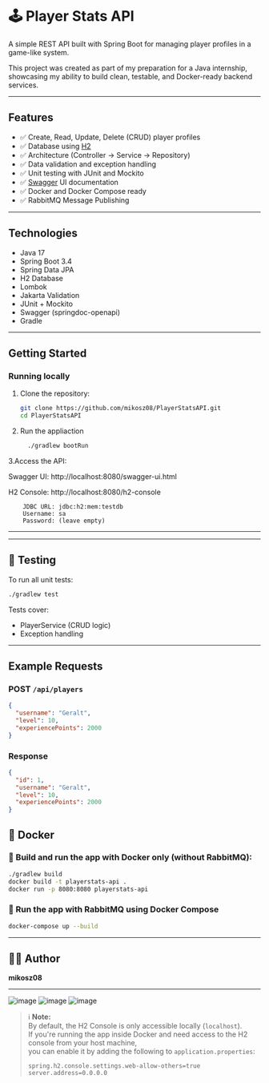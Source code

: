 # 🕹️ Player Stats API

A simple REST API built with Spring Boot for managing player profiles in a game-like system.

This project was created as part of my preparation for a Java internship, showcasing my ability to build clean, testable, and Docker-ready backend services.

---

## Features

- ✅ Create, Read, Update, Delete (CRUD) player profiles
- ✅ Database using [H2](http://localhost:8080/h2-console)
- ✅ Architecture (Controller → Service → Repository)
- ✅ Data validation and exception handling
- ✅ Unit testing with JUnit and Mockito
- ✅ [Swagger](http://localhost:8080/swagger-ui.html) UI documentation
- ✅ Docker and Docker Compose ready
- ✅ RabbitMQ Message Publishing

---

## Technologies

- Java 17
- Spring Boot 3.4
- Spring Data JPA
- H2 Database
- Lombok
- Jakarta Validation
- JUnit + Mockito
- Swagger (springdoc-openapi)
- Gradle

---

## Getting Started

### Running locally

1. Clone the repository:
   ```bash
   git clone https://github.com/mikosz08/PlayerStatsAPI.git
   cd PlayerStatsAPI
2. Run the appliaction
   ```bash
     ./gradlew bootRun
3.Access the API:

  Swagger UI: 
    http://localhost:8080/swagger-ui.html

  H2 Console: 
    http://localhost:8080/h2-console

        JDBC URL: jdbc:h2:mem:testdb
        Username: sa
        Password: (leave empty)

---

---

## 🧪 Testing

To run all unit tests:
```bash
./gradlew test
```

Tests cover:
- PlayerService (CRUD logic)
- Exception handling

---

## Example Requests

### POST `/api/players`
```json
{
  "username": "Geralt",
  "level": 10,
  "experiencePoints": 2000
}
```

### Response
```json
{
  "id": 1,
  "username": "Geralt",
  "level": 10,
  "experiencePoints": 2000
}
```

## 🐳 Docker

### 🔧 Build and run the app with Docker only (without RabbitMQ):

```bash
./gradlew build
docker build -t playerstats-api .
docker run -p 8080:8080 playerstats-api
```
### 🧩 Run the app with RabbitMQ using Docker Compose

```bash
docker-compose up --build
```

---

## 👨‍🎓 Author

**mikosz08**  


---

![image](https://github.com/user-attachments/assets/bdb873ce-95bd-4af7-88db-8b90f4853444)
![image](https://github.com/user-attachments/assets/e4b7ee4f-a2ae-485a-b806-cd52611648a1)
![image](https://github.com/user-attachments/assets/035d8e08-d02e-47a2-b76b-0192c1bb5ab2)


> ℹ️ **Note:**  
> By default, the H2 Console is only accessible locally (`localhost`).  
> If you're running the app inside Docker and need access to the H2 console from your host machine,  
> you can enable it by adding the following to `application.properties`:
>
> ```properties
> spring.h2.console.settings.web-allow-others=true
> server.address=0.0.0.0
> ```

